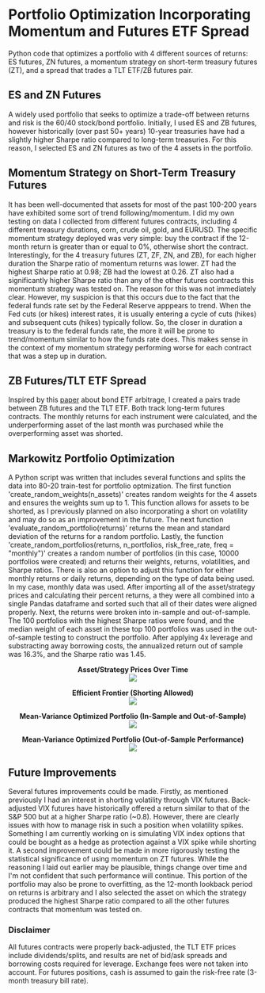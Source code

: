 # Portfolio Optimization Incorporating Momentum and Futures ETF Spread
Python code that optimizes a portfolio with 4 different sources of returns: ES futures, ZN futures, a momentum strategy on short-term treasury futures (ZT), and a spread that trades a TLT ETF/ZB futures pair.

## ES and ZN Futures
A widely used portfolio that seeks to optimize a trade-off between returns and risk is the 60/40 stock/bond portfolio. Initially, I used ES and ZB futures, however historically (over past 50+ years) 10-year treasuries have had a slightly higher Sharpe ratio compared to long-term treasuries. For this reason, I selected ES and ZN futures as two of the 4 assets in the portfolio.

## Momentum Strategy on Short-Term Treasury Futures
It has been well-documented that assets for most of the past 100-200 years have exhibited some sort of trend following/momentum. I did my own testing on data I collected from different futures contracts, including 4 different treasury durations, corn, crude oil, gold, and EURUSD. The specific momentum strategy deployed was very simple: buy the contract if the 12-month return is greater than or equal to 0%, otherwise short the contract. Interestingly, for the 4 treasury futures (ZT, ZF, ZN, and ZB), for each higher duration the Sharpe ratio of momentum returns was lower. ZT had the highest Sharpe ratio at 0.98; ZB had the lowest at 0.26. ZT also had a significantly higher Sharpe ratio than any of the other futures contracts this momentum strategy was tested on. The reason for this was not immediately clear. However, my suspicion is that this occurs due to the fact that the federal funds rate set by the Federal Reserve apppears to trend. When the Fed cuts (or hikes) interest rates, it is usually entering a cycle of cuts (hikes) and subsequent cuts (hikes) typically follow. So, the closer in duration a treasury is to the federal funds rate, the more it will be prone to trend/momentum similar to how the funds rate does. This makes sense in the context of my momentum strategy performing worse for each contract that was a step up in duration.

## ZB Futures/TLT ETF Spread
Inspired by this [paper](https://www.bis.org/publ/qtrpdf/r_qt2103d.pdf) about bond ETF arbitrage, I created a pairs trade between ZB futures and the TLT ETF. Both track long-term futures contracts. The monthly returns for each instrument were calculated, and the underperforming asset of the last month was purchased while the overperforming asset was shorted.

## Markowitz Portfolio Optimization
A Python script was written that includes several functions and splits the data into 80-20 train-test for portfolio optmization. The first function 'create_random_weights(n_assets)' creates random weights for the 4 assets and ensures the weights sum up to 1. This function allows for assets to be shorted, as I previously planned on also incorporating a short on volatility and may do so as an improvement in the future. The next function 'evaluate_random_portfolio(returns)' returns the mean and standard deviation of the returns for a random portfolio. Lastly, the function 'create_random_portfolios(returns, n_portfolios, risk_free_rate, freq = "monthly")' creates a random number of portfolios (in this case, 10000 portfolios were created) and returns their weights, returns, volatilities, and Sharpe ratios. There is also an option to adjust this function for either monthly returns or daily returns, depending on the type of data being used. In my case, monthly data was used. 
After importing all of the asset/strategy prices and calculating their percent returns, a they were all combined into a single Pandas dataframe and sorted such that all of their dates were aligned properly. Next, the returns were broken into in-sample and out-of-sample. The 100 portfolios with the highest Sharpe ratios were found, and the median weight of each asset in these top 100 portfolios was used in the out-of-sample testing to construct the portfolio. After applying 4x leverage and substracting away borrowing costs, the annualized return out of sample was 16.3%, and the Sharpe ratio was 1.45.

<p align="center">
  <strong>Asset/Strategy Prices Over Time</strong><br>
  <img src="https://github.com/WillBedoya/Portfolio-Optimization-Incorporating-Momentum-and-Futures-ETF-Spread/assets/80056170/042a30a8-178e-4ad4-8853-5af710e70934">
</p>

<p align="center">
  <strong>Efficient Frontier (Shorting Allowed)</strong><br>
  <img src="https://github.com/WillBedoya/Portfolio-Optimization-Incorporating-Momentum-and-Futures-ETF-Spread/assets/80056170/d131e2ba-9164-4fe4-a6ca-b2bb3d84d14b">
</p>

<p align="center">
  <strong>Mean-Variance Optimized Portfolio (In-Sample and Out-of-Sample)</strong><br>
  <img src="https://github.com/WillBedoya/Portfolio-Optimization-Incorporating-Momentum-and-Futures-ETF-Spread/assets/80056170/6995ede0-b69e-4e29-a5e3-1ba7666a2faa">
</p>


<p align="center">
  <strong>Mean-Variance Optimized Portfolio (Out-of-Sample Performance)</strong><br>
  <img src="https://github.com/WillBedoya/Portfolio-Optimization-Incorporating-Momentum-and-Futures-ETF-Spread/assets/80056170/d897d888-ff98-4f63-8d84-0f8dac1674e6">
</p>


## Future Improvements
Several futures improvements could be made. Firstly, as mentioned previously I had an interest in shorting volatility through VIX futures. Back-adjusted VIX futures have historically offered a return similar to that of the S&P 500 but at a higher Sharpe ratio (~0.8). However, there are clearly issues with how to manage risk in such a position when volatility spikes. Something I am currently working on is simulating VIX index options that could be bought as a hedge as protection against a VIX spike while shorting it. A second improvement could be made in more rigorously testing the statistical significance of using momentum on ZT futures. While the reasoning I laid out earlier may be plausible, things change over time and I'm not confident that such performance will continue. This portion of the portfolio may also be prone to overfitting, as the 12-month lookback period on returns is arbitrary and I also selected the asset on which the strategy produced the highest Sharpe ratio compared to all the other futures contracts that momentum was tested on.

### Disclaimer
All futures contracts were properly back-adjusted, the TLT ETF prices include dividends/splits, and results are net of bid/ask spreads and borrowing costs required for leverage. Exchange fees were not taken into account. For futures positions, cash is assumed to gain the risk-free rate (3-month treasury bill rate).
